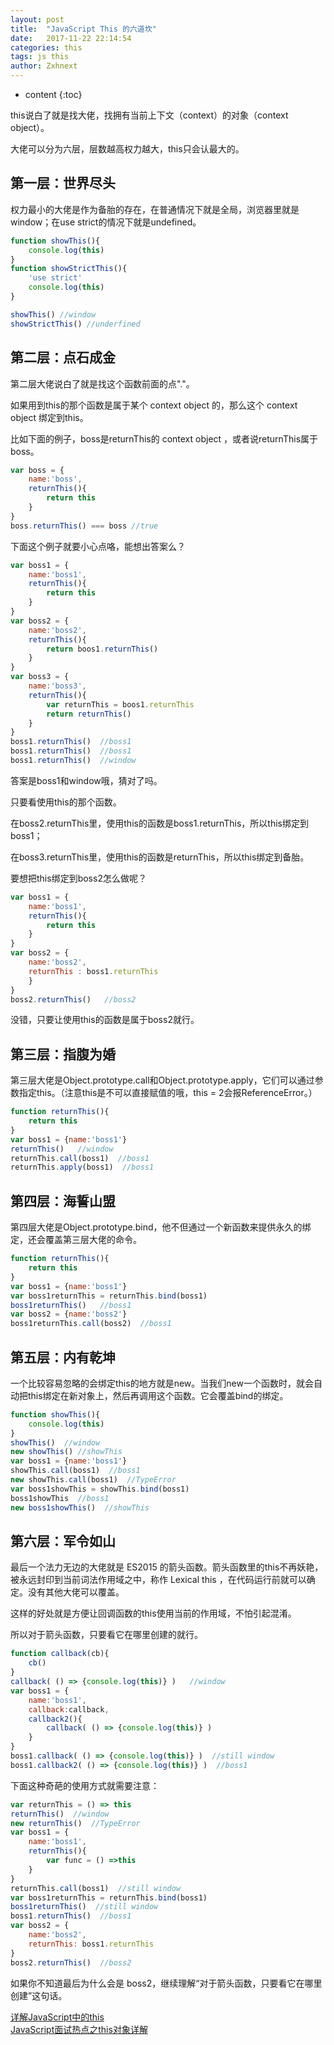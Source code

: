 ```yaml
---
layout: post
title:  "JavaScript This 的六道坎"
date:   2017-11-22 22:14:54
categories: this
tags: js this
author: Zxhnext
---
```


* content
{:toc}

this说白了就是找大佬，找拥有当前上下文（context）的对象（context object）。

大佬可以分为六层，层数越高权力越大，this只会认最大的。

## 第一层：世界尽头
权力最小的大佬是作为备胎的存在，在普通情况下就是全局，浏览器里就是window；在use strict的情况下就是undefined。




```javascript
function showThis(){
    console.log(this)
}
function showStrictThis(){
    'use strict'
    console.log(this)
}

showThis() //window
showStrictThis() //underfined
```

## 第二层：点石成金

第二层大佬说白了就是找这个函数前面的点"."。

如果用到this的那个函数是属于某个 context object 的，那么这个 context object 绑定到this。

比如下面的例子，boss是returnThis的 context object ，或者说returnThis属于boss。
```javascript
var boss = {
    name:'boss',
    returnThis(){
        return this
    }
}
boss.returnThis() === boss //true
```

下面这个例子就要小心点咯，能想出答案么？
```javascript
var boss1 = {
    name:'boss1',
    returnThis(){
        return this
    }
}
var boss2 = {
    name:'boss2',
    returnThis(){
        return boos1.returnThis()
    }
}
var boss3 = {
    name:'boss3',
    returnThis(){
        var returnThis = boos1.returnThis
        return returnThis()
    }
}
boss1.returnThis()  //boss1
boss1.returnThis()  //boss1
boss1.returnThis()  //window
```

答案是boss1和window哦，猜对了吗。

只要看使用this的那个函数。

在boss2.returnThis里，使用this的函数是boss1.returnThis，所以this绑定到boss1；

在boss3.returnThis里，使用this的函数是returnThis，所以this绑定到备胎。

要想把this绑定到boss2怎么做呢？
```javascript
var boss1 = {
    name:'boss1',
    returnThis(){
        return this
    }
}
var boss2 = {
    name:'boss2',
    returnThis : boss1.returnThis
    }
}
boss2.returnThis()   //boss2
```

没错，只要让使用this的函数是属于boss2就行。

## 第三层：指腹为婚

第三层大佬是Object.prototype.call和Object.prototype.apply，它们可以通过参数指定this。（注意this是不可以直接赋值的哦，this = 2会报ReferenceError。）
```javascript
function returnThis(){
    return this
}
var boss1 = {name:'boss1'}
returnThis()   //window
returnThis.call(boss1)  //boss1
returnThis.apply(boss1)  //boss1
```

## 第四层：海誓山盟

第四层大佬是Object.prototype.bind，他不但通过一个新函数来提供永久的绑定，还会覆盖第三层大佬的命令。
```javascript
function returnThis(){
    return this
}
var boss1 = {name:'boss1'}
var boss1returnThis = returnThis.bind(boss1)
boss1returnThis()   //boss1
var boss2 = {name:'boss2'}
boss1returnThis.call(boss2)  //boss1
```

## 第五层：内有乾坤

一个比较容易忽略的会绑定this的地方就是new。当我们new一个函数时，就会自动把this绑定在新对象上，然后再调用这个函数。它会覆盖bind的绑定。
```javascript
function showThis(){
    console.log(this)
}
showThis()  //window
new showThis() //showThis
var boss1 = {name:'boss1'}
showThis.call(boss1)  //boss1
new showThis.call(boss1)  //TypeError
var boss1showThis = showThis.bind(boss1)
boss1showThis  //boss1
new boss1showThis()  //showThis
```

## 第六层：军令如山

最后一个法力无边的大佬就是 ES2015 的箭头函数。箭头函数里的this不再妖艳，被永远封印到当前词法作用域之中，称作 Lexical this ，在代码运行前就可以确定。没有其他大佬可以覆盖。

这样的好处就是方便让回调函数的this使用当前的作用域，不怕引起混淆。

所以对于箭头函数，只要看它在哪里创建的就行。
```javascript
function callback(cb){
    cb()
}
callback( () => {console.log(this)} )   //window
var boss1 = {
    name:'boss1',
    callback:callback,
    callback2(){
        callback( () => {console.log(this)} )
    }
}
boss1.callback( () => {console.log(this)} )  //still window
boss1.callback2( () => {console.log(this)} )  //boss1
```

下面这种奇葩的使用方式就需要注意：
```javascript
var returnThis = () => this
returnThis()  //window
new returnThis()  //TypeError
var boss1 = {
    name:'boss1',
    returnThis(){
        var func = () =>this
    }
}
returnThis.call(boss1)  //still window
var boss1returnThis = returnThis.bind(boss1)
boss1returnThis()  //still window
boss1.returnThis()  //boss1
var boss2 = {
    name:'boss2',
    returnThis: boss1.returnThis
}
boss2.returnThis()  //boss2
```

如果你不知道最后为什么会是 boss2，继续理解“对于箭头函数，只要看它在哪里创建”这句话。

[详解JavaScript中的this](http://mp.weixin.qq.com/s/jtCnuY5j41gl2cyGt1sTtQ)  
[JavaScript面试热点之this对象详解](http://mp.weixin.qq.com/s/H-dhcQgZu1apLfxtP00VOA)